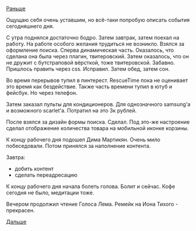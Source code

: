 [Раньше](2018.03.13.md)

Ощущаю себя очень уставшим, но всё-таки попробую описать события сегодняшнего дня.

С утра поднялся достаточно бодро. Затем завтрак, затем поехал на работу. На работе особого желания трудиться не возникло. Взялся за оформление поиска.
Сперва динамическая часть. Оказалось, что сделана она была через плагин, твитеровский. Затем оказалось, что он не дружит с бутстраповой вёрсткой, тоже твитеровской. Забавно. Пришлось править через css. Исправил.
Затем обед, затем сон.

Во время перерывов тупил в пинтерест. RescueTime пока не оценивает это время как бездействие. Также часть времени тупил в ютуб и фейсбук. Но через телефон.

Затем заказал пульты для кондиционеров. Для однозначного samsung'а и возможного scarlet'а. Потратил на это 3к рублей.

После взялся за дизайн формы поиска. Сделал. Под это-же настроение сделал отображение количества товара на мобильной иконке корзины.

К концу рабочего дня подошел Дима Мартикян. Очень мило побеседовали.
Потом принялся за наполнение контента.

Завтра:
  - добить контент
  - сделать переадресацию

К концу рабочего дня начала болеть голова. Болит и сейчас. Кофе сегодня не было, медитации тоже.

Вечером продолжил чтение Голоса Лема. Ремейк на Иона Тихого - прекрасен.

[Дальше](2018.03.15.md)